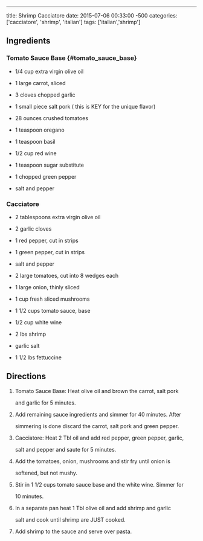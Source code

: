 ---
title: Shrimp Cacciatore
date: 2015-07-06 00:33:00 -500
categories: ['cacciatore', 'shrimp', 'italian']
tags: ['italian','shrimp']

## Ingredients



### Tomato Sauce Base {#tomato_sauce_base}



-   1/4 cup extra virgin olive oil

-   1 large carrot, sliced

-   3 cloves chopped garlic

-   1 small piece salt pork ( this is KEY for the unique flavor)

-   28 ounces crushed tomatoes

-   1 teaspoon oregano

-   1 teaspoon basil

-   1/2 cup red wine

-   1 teaspoon sugar substitute

-   1 chopped green pepper

-   salt and pepper



### Cacciatore



-   2 tablespoons extra virgin olive oil

-   2 garlic cloves

-   1 red pepper, cut in strips

-   1 green pepper, cut in strips

-   salt and pepper

-   2 large tomatoes, cut into 8 wedges each

-   1 large onion, thinly sliced

-   1 cup fresh sliced mushrooms

-   1 1/2 cups tomato sauce, base

-   1/2 cup white wine

-   2 lbs shrimp

-   garlic salt

-   1 1/2 lbs fettuccine



## Directions



1.  Tomato Sauce Base: Heat olive oil and brown the carrot, salt pork

    and garlic for 5 minutes.

2.  Add remaining sauce ingredients and simmer for 40 minutes. After

    simmering is done discard the carrot, salt pork and green pepper.

3.  Cacciatore: Heat 2 Tbl oil and add red pepper, green pepper, garlic,

    salt and pepper and saute for 5 minutes.

4.  Add the tomatoes, onion, mushrooms and stir fry until onion is

    softened, but not mushy.

5.  Stir in 1 1/2 cups tomato sauce base and the white wine. Simmer for

    10 minutes.

6.  In a separate pan heat 1 Tbl olive oil and add shrimp and garlic

    salt and cook until shrimp are JUST cooked.

7.  Add shrimp to the sauce and serve over pasta.


